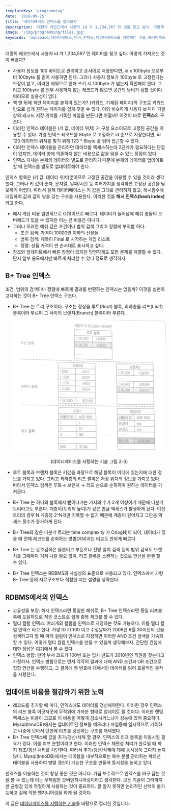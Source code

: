 ```yaml
---
templateKey: 'programming'
date: '2018-09-25'
title: '데이터베이스 인덱스를 알아보자'
description: '대량의 레코드에서 사용자 id 가 1,234,567 인 것을 찾고 싶다. 어떻게 가져오는 것이 빠를까?'
image: '/img/programming/files.jpg'
keywords: 'database,데이터베이스,디비,인덱스,데이터베이스를 지탱하는 기술,해시인덱스,인댁스,'
---
```


대량의 레코드에서 사용자 id 가 1,234,567 인 데이터를 찾고 싶다. 어떻게 가져오는 것이 빠를까?

- 사용자 정보를 100 바이트로 관리하고 순서대로 저장한다면, id x 100byte 으로부터 100byte 를 읽어 사용하면 된다. 그러나 사용자 정보가 100byte 로 고정된다는 보장이 없고, 이러한 제약으로 인해 쓰기 시 100byte 가 넘는지 확인해야 한다. 그리고 100byte 를 전부 사용하지 않는 레코드가 많으면 공간의 낭비가 심할 것이다. 여러모로 실용성이 없다.
- 책 맨 뒤에 색인 페이지를 본적이 있는가? (키워드, 기재된 페이지)의 구조로 키워드만으로 쉽게 원하는 페이지를 쉽게 찾을 수 있다. 이와 비슷하게 사용자 id 마다 파일상의 레코드 저장 위치를 기록한 파일을 만든다면 어떨까? 이것이 바로 **인덱스**의 구조다.
- 이러한 인덱스 테이블은 (키 값, 데이터 위치) 가 구성 요소이므로 고정된 공간을 이용할 수 있다. 가령 인덱스 레코드를 8byte 로 고정하고 id 순으로 저장한다면, id 123 데이터의 위치를 찾기 위해 123 * 8byte 를 읽어 접근할 수 있다.
- 이러한 인덱스 테이블을 관리하면 데이터를 액세스하는데 2단계가 필요하다는 단점이 있지만, 데이터 양에 의존하지 않는 비용으로 값을 읽을 수 있는 장점이 있다.
- 인덱스 자체는 본체의 데이터와 별도로 관리하기 때문에 본체의 데이터를 업데이트할 때 인덱스를 별도로 업데이트해야 한다.

인덱스 항목은 (키 값, 데이터 위치)뿐이므로 고정된 공간을 이용할 수 있을 것이라 생각했다. 그러나 키 값이 숫자, 문자열, 날짜/시간 등 여러가지를 생각하면 고정된 공간을 담보하기 어렵다. 따라서 실제 데이터베이스는 키 값을 그대로 관리하지 않고, 해시함수에 대입하여 값과 값의 쌍을 갖는 구조를 사용한다. 이러한 것을 **해시 인덱스(hash index)** 라고 한다.  

- 해시 계산 비용 일반적으로 O(1)이므로 빠르다. 데이터가 늘어남에 해쉬 충돌의 오버헤드가 있을 수 있지만 이는 큰 비용은 아니다.
- 그러나 이러한 해쉬 값은 조건이나 범위 검색 그리고 정렬에 부적합 하다.
    - 조건 검색: 가격이 10000원 이하의 선물들
    - 범위 검색: 제목이 Final 로 시작하는 게임 리스트
    - 정렬: 상품 가격이 싼 순서대로 표시하고 싶다.
- 참조와 업데이트에서 빠른 장점이 있지만 당연하게도 모든 문제를 해결할 수 없다. 단지 일부 용도에서만 빠르게 처리할 수 있다 정도로 생각하자.

## B+ Tree 인덱스

조건, 범위의 검색이나 정렬에 빠르게 결과를 반환하는 인덱스는 없을까? 이것을 실현하고자하는 것이 B+ Tree 인덱스 구조다.

- B+ Tree 는 트리 구조이다. 구조는 정상을 루트(Root) 블록, 최하층을 리프(Leaf) 블록이라 부르며 그 사이의 브랜치(Branch) 블록이라 부른다.

    ![btree](/img/programming/btree.jpg "btree")
    <p align="center">(데이터베이스를 지탱하는 기술 그림 2-3)</p>

- 루트 블록과 브랜치 블록은 키값을 바탕으로 해당 블록이 어디에 있는지에 대한 정보를 가지고 있다. 그리고 최하층의 리프 블록은 저장 위치의 정보를 가지고 있다. 따라서 인덱스 검색은 루트→ 브랜치 → 리프 순으로 순회하여 원하는 데이터를 가져온다.
- B+ Tree 는 하나의 블록에서 뻗어나가는 가지의 수가 2개 이상이기 때문에 다분기 트리라고도 부른다. 계층이(트리의 높이)가 깊은 만큼 액세스가 발생하게 된다. 이진트리의 경우 N 계층당 2^N개만 기록할 수 없기 때문에 계층이 깊어지고 그만큼 액세스 횟수가 증가하게 된다.
- B+ Tree와 같은 다분기 트리는 time complexity 가 O(logN)이 되어, 데이터가 많을 때 전체 레코드를 순회하는 방법O(N)과는 비교도 안되게 빠르다.
- B+ Tree 는 등호검색은 물론이고 부등호나 전방 일치 검색 등의 범위 검색도 브랜치를 그때마다 거쳐 나갈 필요 없이, 리프 블록을 스캔하는 것으로 연산을 완결 할 수 있다.
- B+ Tree 인덱스는 RDBMS의 사실상의 표준으로 사용되고 있다. 인덱스에서 가령 B- Tree 등의 자료구조보다 적합한 지는 설명을 생략한다.

## RDBMS에서의 인덱스

- 고유성을 보장:  해시 인덱스라면 동일한 해쉬로, B+ Tree 인덱스라면 동일 리프블록에 도달하므로 적은 코스트로 쉽게 중복 체크를 할 수 있다.
- 멀티 컬럼 인덱스: 여러개의 컬럼을 인덱스로 지정하는 것도 가능하다. 이를 멀티 컬럼 인덱스 라고 한다. 가령 ID 가 100 이고 수정날짜가 2009년 9월 30이전의 것을 검색하고자 할 때 여러 컬럼이 인덱스로 지정하면 이러한 AND 조건 검색을 가속화 할 수 있다. 어떻게 멀티 컬럼 인덱스를 만들 수 있을까 생각해보자. 간단한 컨셉에 대한 정답은 [여기](https://stackoverflow.com/questions/36794891/how-mysql-multiple-column-index-works/36808673#36808673)에서 볼 수 있다.
- 인덱스 병합: 만약 부서 코드가 100번 또는 입사 년도가 2010년인 직원을 찾는다고 가정하자. 인덱스 병합으로는 먼저 각각의 결과에 대해 AND 조건과 OR 조건으로 집합 연산을 수행하고, 그 결과에 행 번호에 대해서만 데이터를 읽어 효율적인 동작을 시행한다.

## 업데이트 비용을 절감하기 위한 노력

- 레코드를 추가할 때 마다, 인덱스에도 데이터를 갱신해야한다. 이러한 경우 인덱스의 리프 블록 이곳저곳에 무작위에 가까운 형태로 업데이트 될 것이다. 이러한 랜덤 액세스는 비용이 크므로 이 비용을 어떻게 감소시키느냐가 성능에 있어 중요하다. Mysql(InnoDB)에서는 업데이트된 정보를 메모리나 파일등에 일시적으로 기록하고 나중에 모아서 단번에 리프를 갱신하는 구조를 채택했다.
- B+ Tree 인덱스에 값을 추가/갱신/삭제 할 경우, 인덱스의 리프 블록을 이동시킬 필요가 있다. 이를 리프 분할이라고 한다. 이러한 인덱스 재편성 처리가 완료될 때 까지 참조/갱신 처리를 차단한다. 따라서 추가/갱신/삭제에 대해 동시성이 그다지 높지 않다.  Mysql(InnoDB)에서는 테이블을 내부적으로는 복수 분할 관리하는 파티션 테이블을 사용하여 병렬 갱신이 가능한 구조를 만들어 동시성을 높히고 있다.

인덱스를 이용하는 것이 항상 좋은 것은 아니다. 가끔 보수적으로 인덱스를 마구 잡는 것을 볼 수 있는데 이는 무책임한 오버엔지니어링이라고 생각한다. 모든 기술이 그러하지만 균형감 있게 적절하게 사용하는 것이 중요하다. 잘 알지 못하면 논리적인 선택이 불가능하고 감에 의한 엔지니어링을 하게 될 것이다.

이 글은 [데이터베이스를 지탱하는 기술](http://www.yes24.com/24/goods/27893960)를 바탕으로 정리한 것입니다.
